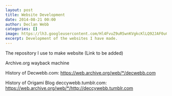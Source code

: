 ```yaml
---
layout: post
title: Website Development
date: 2014-08-21 00:00
author: Declan Webb
categories: []
image: https://lh3.googleusercontent.com/Hl4FvuZ9uR5wnKVgkcKlLQ92JAF0uC76HYm2RrhyrD_9ZhEWf1rXeIWjy0KaR3VkY8CYUZtvTgFr4LHUpAl7Gb7_HeToDznq9PNJTfX3ngEGzPTOlrKScIHveVf7b2YqWET7lCQ2Im0NDSsJQb8Qo1jB1FDA-MgK9FjRRrYZEz0PykeM7fyjNbqtldjNygyLtldVOo0DWP2LLdDPj0gCKt534sdtzwqxo3g3U5BujSp6NLnmRLRf58spBdH0xkStnmV5b5x3Rxbj9UXXONVCTE6DLSD_nLaUVZP8qWfFBXlZ-cJxBWVumpPossHEhmsT1zXPJ2-v7WsTVTMUbVwXwDy3arxprPZ1f8Y0ctDaMTB63muPr1yzYdw44lyPBJHnMU1w9uKgLVZ071iOkQ9J7oLTV5EDpt-9fVOjgT4k4r8uq_QNRLaZNHFBX8uMTs7-JWPax01FhGnEmiHtgnBjnDqpCTv2jMf6oU1TANU7NsPGMHnS40GAeyFAp1TeGTHmI41bXe8HolhL3ItQrreGQEp10fzMy23cCvZMI6laLxYDyvlrZzTTMaiWbhiBXmAhy2EqbipY06sr-5QJO31nfKxuGjQ4k1Rv0uF02dSSAFcPgvYyu6XaXQ=s1000
excerpt: Development of the websites I have made.
---
```


The repository I use to make website (Link to be added)

Archive.org wayback machine

History of Decwebb.com: <a href="https://web.archive.org/web/*/decwebb.com">https://web.archive.org/web/*/decwebb.com</a>

History of Origami Blog deccywebb.tumblr.com: <a href="https://web.archive.org/web/*/http://deccywebb.tumblr.com">https://web.archive.org/web/*/http://deccywebb.tumblr.com</a>
